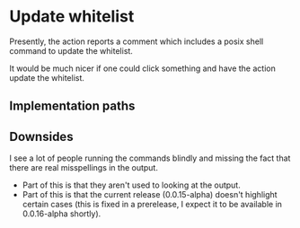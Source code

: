 # Update whitelist

Presently, the action reports a comment which includes a posix shell command to update the whitelist.

It would be much nicer if one could click something and have the action update the whitelist.

## Implementation paths

### 

## Downsides

I see a lot of people running the commands blindly and missing the fact that there are real misspellings in the output.

* Part of this is that they aren't used to looking at the output.
* Part of this is that the current release (0.0.15-alpha) doesn't highlight certain cases (this is fixed in a prerelease, I expect it to be available in 0.0.16-alpha shortly).